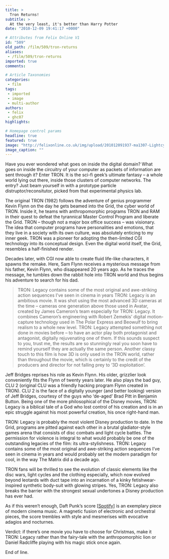 ```yaml
---
title: >
  Tron Returns!
subtitle: >
  At the very least, it's better than Harry Potter
date: "2010-12-09 19:41:17 +0000"

# Attributes from Felix Online V1
id: "509"
old_path: /film/509/tron-returns
aliases:
 - /film/509/tron-returns
imported: true
comments:

# Article Taxonomies
categories:
 - film
tags:
 - imported
 - image
 - multi-author
authors:
 - felix
 - ghc07
highlights:

# Homepage control params
headline: true
featured: true
image: "http://felixonline.co.uk/img/upload/201012091937-ma1307-Lightcyc.jpg"
image_caption: ""
---
```


Have you ever wondered what goes on inside the digital domain? What goes on inside the circuitry of your computer as packets of information are sent through it? Enter TRON. It is the sci-fi geek’s ultimate fantasy – a whole world lying out there, inside those clusters of computer networks. The entry? Just beam yourself in with a prototype particle distruptor/reconsitutor, picked from that experimental physics lab.

The original TRON (1982) follows the adventure of genius programmer Kevin Flynn on the day he gets beamed into the Grid, the cyber world of TRON. Inside it, he teams with anthropomorphic programs TRON and RAM in their quest to defeat the tyrannical Master Control Program and liberate the Grid. TRON – though not a major box office success – was visionary. The idea that computer programs have personalities and emotions, that they live in a society with its own culture, was absolutely enticing to my inner geek. TRON was a pioneer for adopting the then-limited CGI technology into its conceptual design. Even the digital world itself, the Grid, resembles a half-finished render.

Decades later, with CGI now able to create fluid life-like characters, it spawns the remake. Here, Sam Flynn receives a mysterious message from his father, Kevin Flynn, who disappeared 20 years ago. As he traces the message, he tumbles down the rabbit hole into TRON world and thus begins his adventure to search for his dad.
> TRON: Legacy contains some of the most original and awe-striking action sequences I’ve seen in cinema in years
TRON: Legacy is an ambitious movie. It was shot using the most advanced 3D cameras at the time – cameras one generation above those used in Avatar, created by James Cameron’s team especially for TRON: Legacy. It combines Cameron’s engineering with Robert Zemekis’ digital motion-capture technology used in The Polar Express and Beowulf to bring realism to a whole new level. TRON: Legacy attempted something not done in movies before – to have an actor play both protagonist and antagonist, digitally rejuvenating one of them. If this sounds suspect to you, trust me, the results are so stunningly real you soon have to remind yourself they are actually the same person. Another classy touch to this film is how 3D is only used in the TRON world, rather than throughout the movie, which is certainly to the credit of the producers and director for not falling prey to ‘3D exploitation’.

Jeff Bridges reprises his role as Kevin Flynn. His older, grizzlier look conveniently fits the Flynn of twenty years later. He also plays the bad guy, CLU 2 (original CLU was a friendly hacking program Flynn created in TRON). CLU 2 is the face of a digitally younger (and better looking) version of Jeff Bridges, courtesy of the guys who ‘de-aged’ Brad Pitt in Benjamin Button. Being one of the more philosophical of the Disney movies, TRON: Legacy is a biblical tale of a God who lost control of his creation and is in an epic struggle against his most powerful creation, his once right-hand man.

TRON: Legacy is probably the most violent Disney production to date. In the Grid, programs are pitted against each other in a brutal gladiator-style games arena that consists of disc combats and light cycle battles. The permission for violence is integral to what would probably be one of the outstanding legacies of the film: its ultra-stylishness. TRON: Legacy contains some of the most original and awe-striking action sequences I’ve seen in cinema in years and would probably set the modern paradigm for cool, in the way The Matrix did a decade ago.

TRON fans will be thrilled to see the evolution of classic elements like the disc wars, light cycles and the clothing especially, which now evolved beyond leotards with duct tape into an incarnation of a kinky fetishwear-inspired synthetic body-suit with glowing stripes. Yes, TRON: Legacy also breaks the barrier with the strongest sexual undertones a Disney production has ever had.

As if this weren’t enough, Daft Punk’s score [[Spotify](http://open.spotify.com/album/2GC8kfyiyPjyheUUWyEY8F)] is an exemplary piece of modern cinema music. A magnetic fusion of electronic and orchestral pieces, the score trembles with style and mesmerises with evocative adagios and nocturnes.

Verdict: if there’s one movie you have to choose for Christmas, make it TRON: Legacy rather than the fairy-tale with the anthropomorphic lion or Daniel Radcliffe playing with his magic stick once again.

End of line.
